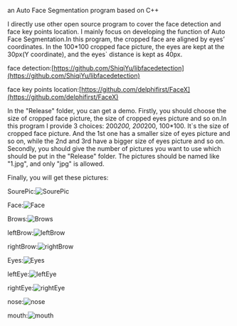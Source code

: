 an Auto Face Segmentation program based on C++

I directly use other open source program to cover the face detection and face key points location. I mainly focus on developing the function of Auto Face Segmentation.In this program, the cropped face are aligned by eyes’ coordinates. In the 100*100 cropped face picture, the eyes are kept at the 30px(Y coordinate), and the eyes` distance is kept as 40px.

face detection:[https://github.com/ShiqiYu/libfacedetection](https://github.com/ShiqiYu/libfacedetection)

face key points location:[https://github.com/delphifirst/FaceX](https://github.com/delphifirst/FaceX)

In the "Release" folder, you can get a demo. 
Firstly, you should choose the size of cropped face picture, the size of cropped eyes picture and so on.In this program I provide 3 choices: 200*200, 200*200, 100*100. It`s the size of cropped face picture. And the 1st one has a smaller size of eyes picture and so on, while the 2nd and 3rd have a bigger size of eyes picture and so on.
Secondly, you should give the number of pictures you want to use which should be put in the "Release" folder. The pictures should be named like "1.jpg", and only "jpg" is allowed.

Finally, you will get these pictures:

SourePic:![SourePic](http://7xr8d2.com1.z0.glb.clouddn.com/AutoFaceSegmentation/jpg/22.jpg)

Face:![Face](http://7xr8d2.com1.z0.glb.clouddn.com/AutoFaceSegmentation/jpg/face.jpg)

Brows:![Brows](http://7xr8d2.com1.z0.glb.clouddn.com/AutoFaceSegmentation/jpg/brows.jpg)

leftBrow:![leftBrow](http://7xr8d2.com1.z0.glb.clouddn.com/AutoFaceSegmentation/jpg/leftBrow.jpg)

rightBrow:![rightBrow](http://7xr8d2.com1.z0.glb.clouddn.com/AutoFaceSegmentation/jpg/rightBrow.jpg)

Eyes:![Eyes](http://7xr8d2.com1.z0.glb.clouddn.com/AutoFaceSegmentation/jpg/eyes.jpg)

leftEye:![leftEye](http://7xr8d2.com1.z0.glb.clouddn.com/AutoFaceSegmentation/jpg/leftEye.jpg)

rightEye:![rightEye](http://7xr8d2.com1.z0.glb.clouddn.com/AutoFaceSegmentation/jpg/rightEye.jpg)

nose:![nose](http://7xr8d2.com1.z0.glb.clouddn.com/AutoFaceSegmentation/jpg/nose.jpg)

mouth:![mouth](http://7xr8d2.com1.z0.glb.clouddn.com/AutoFaceSegmentation/jpg/mouth.jpg)
